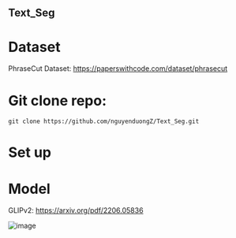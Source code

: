 ## Text_Seg
# Dataset
PhraseCut Dataset: https://paperswithcode.com/dataset/phrasecut
# Git clone repo:
```
git clone https://github.com/nguyenduongZ/Text_Seg.git
```
# Set up
# Model 
GLIPv2: https://arxiv.org/pdf/2206.05836

![image](https://github.com/nguyenduongZ/Text_Seg/assets/116706467/02168438-0f35-4123-a44a-eecd4fba69a3)

